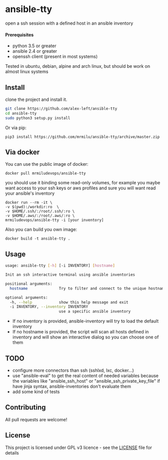 # ansible-tty

open a ssh session with a defined host in an ansible inventory


#### Prerequisites

* python 3.5 or greater
* ansible 2.4 or greater
* openssh client (present in most systems)

Tested in ubuntu, debian, alpine and arch linux, but should be work on almost linux systems

## Install

clone the project and install it.
```sh
git clone https://github.com/alex-left/ansible-tty
cd ansible-tty
sudo python3 setup.py install

```
Or via pip:
```
pip3 install https://github.com/mrmilu/ansible-tty/archive/master.zip
```

## Via docker
You can use the public image of docker:
```
docker pull mrmiludevops/ansible-tty
```

you should use it binding some read-only volumes, for example you maybe want
access to your ssh keys or aws profiles and sure you will want read your ansible's inventory
```
docker run --rm -it \
-v $(pwd):/workdir:ro  \
-v $HOME/.ssh/:/root/.ssh/:ro \
-v $HOME/.aws/:/root/.aws/:ro \
mrmiludevops/ansible-tty -i [your inventory]
```

Also you can build you own image:
```
docker build -t ansible-tty .
```

## Usage
```sh
usage: ansible-tty [-h] [-i INVENTORY] [hostname]

Init an ssh interactive terminal using ansible inventories

positional arguments:
  hostname              Try to filter and connect to the unique hostname

optional arguments:
  -h, --help            show this help message and exit
  -i INVENTORY, --inventory INVENTORY
                        use a specific ansible inventory
```
- If no inventory is provided, ansible-inventory will try to load the default inventory
- If no hostname is provided, the script will scan all hosts defined in inventory and will show an interactive dialog so you can choose one of them


## TODO
- configure more connectors than ssh (sshlxd, lxc, docker...)
- use "ansible-eval" to get the real content of needed variables because the variables like "ansible_ssh_host" or "ansible_ssh_private_key_file" if have jinja syntax, ansible-inventories don't evaluate them
- add some kind of tests

## Contributing

All pull requests are welcome!

## License

This project is licensed under GPL v3 licence - see the [LICENSE](LICENSE) file for details
